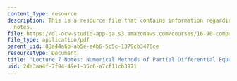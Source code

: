 ```yaml
---
content_type: resource
description: This is a resource file that contains information regarding lecture 7
  notes.
file: https://ol-ocw-studio-app-qa.s3.amazonaws.com/courses/16-90-computational-methods-in-aerospace-engineering-spring-2014/2da3aa4f7f9449e135c6a7cf11cb3971_MIT16_90S14_Lecture7.pdf
file_type: application/pdf
parent_uid: 88a44a6b-ab5e-a4b6-5c5c-1379cb3476ce
resourcetype: Document
title: 'Lecture 7 Notes: Numerical Methods of Partial Differential Equations: Introduction'
uid: 2da3aa4f-7f94-49e1-35c6-a7cf11cb3971
---
```

